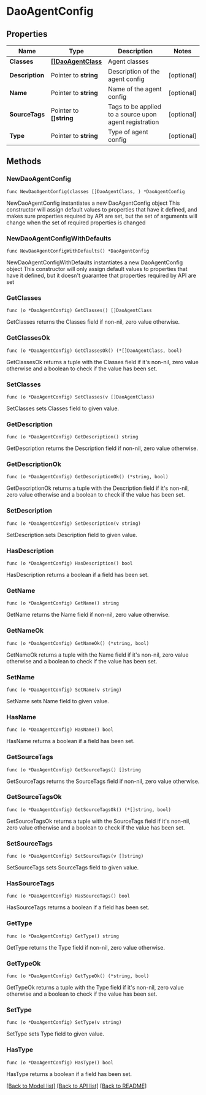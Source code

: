 # DaoAgentConfig

## Properties

Name | Type | Description | Notes
------------ | ------------- | ------------- | -------------
**Classes** | [**[]DaoAgentClass**](DaoAgentClass.md) | Agent classes | 
**Description** | Pointer to **string** | Description of the agent config | [optional] 
**Name** | Pointer to **string** | Name of the agent config | [optional] 
**SourceTags** | Pointer to **[]string** | Tags to be applied to a source upon agent registration | [optional] 
**Type** | Pointer to **string** | Type of agent config | [optional] 

## Methods

### NewDaoAgentConfig

`func NewDaoAgentConfig(classes []DaoAgentClass, ) *DaoAgentConfig`

NewDaoAgentConfig instantiates a new DaoAgentConfig object
This constructor will assign default values to properties that have it defined,
and makes sure properties required by API are set, but the set of arguments
will change when the set of required properties is changed

### NewDaoAgentConfigWithDefaults

`func NewDaoAgentConfigWithDefaults() *DaoAgentConfig`

NewDaoAgentConfigWithDefaults instantiates a new DaoAgentConfig object
This constructor will only assign default values to properties that have it defined,
but it doesn't guarantee that properties required by API are set

### GetClasses

`func (o *DaoAgentConfig) GetClasses() []DaoAgentClass`

GetClasses returns the Classes field if non-nil, zero value otherwise.

### GetClassesOk

`func (o *DaoAgentConfig) GetClassesOk() (*[]DaoAgentClass, bool)`

GetClassesOk returns a tuple with the Classes field if it's non-nil, zero value otherwise
and a boolean to check if the value has been set.

### SetClasses

`func (o *DaoAgentConfig) SetClasses(v []DaoAgentClass)`

SetClasses sets Classes field to given value.


### GetDescription

`func (o *DaoAgentConfig) GetDescription() string`

GetDescription returns the Description field if non-nil, zero value otherwise.

### GetDescriptionOk

`func (o *DaoAgentConfig) GetDescriptionOk() (*string, bool)`

GetDescriptionOk returns a tuple with the Description field if it's non-nil, zero value otherwise
and a boolean to check if the value has been set.

### SetDescription

`func (o *DaoAgentConfig) SetDescription(v string)`

SetDescription sets Description field to given value.

### HasDescription

`func (o *DaoAgentConfig) HasDescription() bool`

HasDescription returns a boolean if a field has been set.

### GetName

`func (o *DaoAgentConfig) GetName() string`

GetName returns the Name field if non-nil, zero value otherwise.

### GetNameOk

`func (o *DaoAgentConfig) GetNameOk() (*string, bool)`

GetNameOk returns a tuple with the Name field if it's non-nil, zero value otherwise
and a boolean to check if the value has been set.

### SetName

`func (o *DaoAgentConfig) SetName(v string)`

SetName sets Name field to given value.

### HasName

`func (o *DaoAgentConfig) HasName() bool`

HasName returns a boolean if a field has been set.

### GetSourceTags

`func (o *DaoAgentConfig) GetSourceTags() []string`

GetSourceTags returns the SourceTags field if non-nil, zero value otherwise.

### GetSourceTagsOk

`func (o *DaoAgentConfig) GetSourceTagsOk() (*[]string, bool)`

GetSourceTagsOk returns a tuple with the SourceTags field if it's non-nil, zero value otherwise
and a boolean to check if the value has been set.

### SetSourceTags

`func (o *DaoAgentConfig) SetSourceTags(v []string)`

SetSourceTags sets SourceTags field to given value.

### HasSourceTags

`func (o *DaoAgentConfig) HasSourceTags() bool`

HasSourceTags returns a boolean if a field has been set.

### GetType

`func (o *DaoAgentConfig) GetType() string`

GetType returns the Type field if non-nil, zero value otherwise.

### GetTypeOk

`func (o *DaoAgentConfig) GetTypeOk() (*string, bool)`

GetTypeOk returns a tuple with the Type field if it's non-nil, zero value otherwise
and a boolean to check if the value has been set.

### SetType

`func (o *DaoAgentConfig) SetType(v string)`

SetType sets Type field to given value.

### HasType

`func (o *DaoAgentConfig) HasType() bool`

HasType returns a boolean if a field has been set.


[[Back to Model list]](../README.md#documentation-for-models) [[Back to API list]](../README.md#documentation-for-api-endpoints) [[Back to README]](../README.md)


